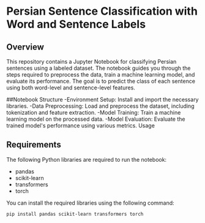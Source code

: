 # Persian Sentence Classification with Word and Sentence Labels

## Overview
This repository contains a Jupyter Notebook for classifying Persian sentences using a labeled dataset. The notebook guides you through the steps required to preprocess the data, train a machine learning model, and evaluate its performance. The goal is to predict the class of each sentence using both word-level and sentence-level features.

##Notebook Structure
-Environment Setup: Install and import the necessary libraries.
-Data Preprocessing: Load and preprocess the dataset, including tokenization and feature extraction.
-Model Training: Train a machine learning model on the processed data.
-Model Evaluation: Evaluate the trained model's performance using various metrics.
Usage

## Requirements
The following Python libraries are required to run the notebook:
- pandas
- scikit-learn
- transformers
- torch

You can install the required libraries using the following command:
```bash
pip install pandas scikit-learn transformers torch
